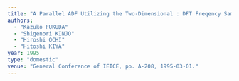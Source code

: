 ```yaml
---
title: "A Parallel ADF Utilizing the Two-Dimensional : DFT Freqency Sampling Filter(FSF)Bank"
authors:
  - "Kazuko FUKUDA"
  - "Shigenori KINJO"
  - "Hiroshi OCHI"
  - "Hitoshi KIYA"
year: 1995
type: "domestic"
venue: "General Conference of IEICE, pp. A-208, 1995-03-01."
---
```

